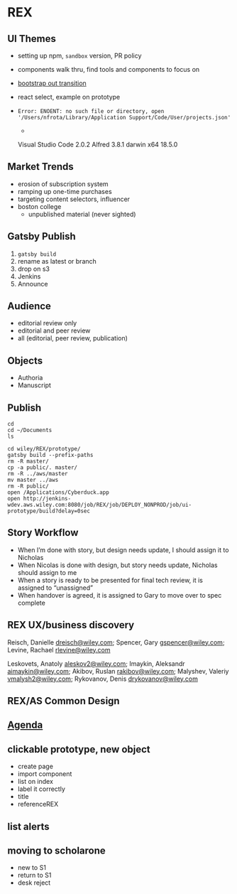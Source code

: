# REX

## UI Themes

- setting up npm, `sandbox` version, PR policy

- components walk thru, find tools and components to focus on

- [bootstrap out transition](https://react-bootstrap.github.io/utilities/transitions/)

- react select, example on prototype

- ```
  Error: ENOENT: no such file or directory, open '/Users/nfrota/Library/Application Support/Code/User/projects.json'
  ```

  -
  Visual Studio Code 2.0.2
  Alfred 3.8.1
  darwin x64 18.5.0

## Market Trends

- erosion of subscription system
- ramping up one-time purchases
- targeting content selectors, influencer
- boston college
  - unpublished material (never sighted)

## Gatsby Publish

1. `gatsby build`
2. rename as latest or branch
3. drop on s3
4. Jenkins
5. Announce

## Audience

- editorial review only
- editorial and peer review
- all (editorial, peer review, publication)

## Objects

- Authoria
- Manuscript

## Publish

```
cd
cd ~/Documents
ls

cd wiley/REX/prototype/
gatsby build --prefix-paths
rm -R master/
cp -a public/. master/
rm -R ../aws/master
mv master ../aws
rm -R public/
open /Applications/Cyberduck.app
open http://jenkins-wdev.aws.wiley.com:8080/job/REX/job/DEPLOY_NONPROD/job/ui-prototype/build?delay=0sec

```

## Story Workflow

- When I’m done with story, but design needs update, I should assign it to Nicholas
- When Nicolas is done with design, but story needs update, Nicholas should assign to me
- When a story is ready to be presented for final tech review, it is assigned to “unassigned”
- When handover is agreed, it is assigned to Gary to move over to spec complete

## REX UX/business discovery

Reisch, Danielle <dreisch@wiley.com>; Spencer, Gary <gspencer@wiley.com>; Levine, Rachael <rlevine@wiley.com>

Leskovets, Anatoly <aleskov2@wiley.com>; Imaykin, Aleksandr <aimaykin@wiley.com>; Akibov, Ruslan <rakibov@wiley.com>; Malyshev, Valeriy <vmalysh2@wiley.com>; Rykovanov, Denis <drykovanov@wiley.com>

## REX/AS Common Design

## [**Agenda**](https://teams.microsoft.com/l/entity/com.microsoft.teamspace.tab.wiki/tab::48b3e129-30fa-474d-8e50-7fc464a2b67b?context=%7B%22subEntityId%22%3A%22%7B%5C%22pageId%5C%22%3A2%2C%5C%22sectionId%5C%22%3A6%2C%5C%22origin%5C%22%3A2%7D%22%2C%22channelId%22%3A%2219%3A09bd00db691142b9bd08401b379f9531%40thread.skype%22%7D&tenantId=24fe244f-890e-46ef-be2f-a5202976b7a5)

## clickable prototype, new object

- create page
- import component
- list on index
- label it correctly
- title
- referenceREX

## list alerts

## moving to scholarone

- new to S1
- return to S1
- desk reject
